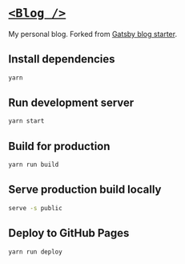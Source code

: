 # [`<Blog />`](https://colinrobertbrooks.github.io/blog/)

My personal blog. Forked from [Gatsby blog starter](https://github.com/gatsbyjs/gatsby-starter-blog).

## Install dependencies

```sh
yarn
```

## Run development server

```sh
yarn start
```

## Build for production

```sh
yarn run build
```

## Serve production build locally

```sh
serve -s public
```

## Deploy to GitHub Pages

```sh
yarn run deploy
```
